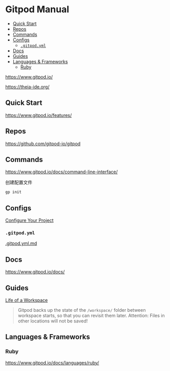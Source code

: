 <!-- omit in toc -->
# Gitpod Manual

- [Quick Start](#quick-start)
- [Repos](#repos)
- [Commands](#commands)
- [Configs](#configs)
  - [`.gitpod.yml`](#gitpodyml)
- [Docs](#docs)
- [Guides](#guides)
- [Languages & Frameworks](#languages--frameworks)
  - [Ruby](#ruby)

<https://www.gitpod.io/>

<https://theia-ide.org/>

## Quick Start

<https://www.gitpod.io/features/>

## Repos

<https://github.com/gitpod-io/gitpod>

## Commands

<https://www.gitpod.io/docs/command-line-interface/>

创建配置文件

```bash
gp init
```

## Configs

[Configure Your Project](https://www.gitpod.io/docs/configuration/)

### `.gitpod.yml`

[.gitpod.yml.md](.gitpod.yml.md)

## Docs

<https://www.gitpod.io/docs/>

## Guides

[Life of a Workspace](https://www.gitpod.io/docs/life-of-workspace/)

> Gitpod backs up the state of the `/workspace/` folder between workspace starts, so that you can revisit them later. Attention: Files in other locations will not be saved!

## Languages & Frameworks

### Ruby

<https://www.gitpod.io/docs/languages/ruby/>
